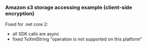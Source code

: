 ### Amazon s3 storage accessing example (client-side encryption)

Fixed for .net core 2:
- all SDK calls are async
- fixed ToXmlString "operation is not supported on this platform"